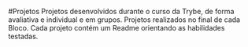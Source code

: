 #Projetos
Projetos desenvolvidos durante o curso da Trybe, de forma avaliativa e individual e em grupos. Projetos realizados no final de cada Bloco. Cada projeto contém um Readme orientando as habilidades testadas.

